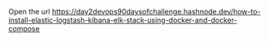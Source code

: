 Open the url 
https://day2devops90daysofchallenge.hashnode.dev/how-to-install-elastic-logstash-kibana-elk-stack-using-docker-and-docker-compose
